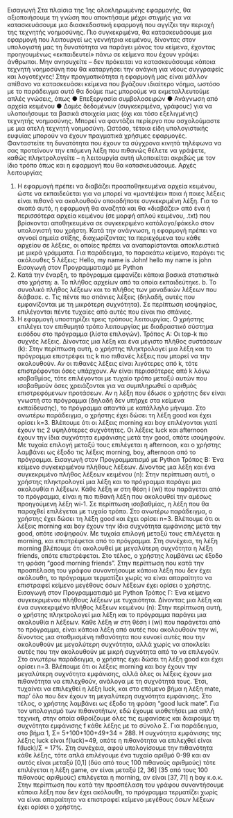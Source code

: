 
Εισαγωγή
Στα πλαίσια της 1ης ολοκληρωμένης εφαρμογής, θα αξιοποιήσουμε τη γνώση που αποκτήσαμε μέχρι
στιγμής για να κατασκευάσουμε μια διασκεδαστική εφαρμογή που αγγίζει την περιοχή της τεχνητής
νοημοσύνης. Πιο συγκεκριμένα, θα κατασκευάσουμε μια εφαρμογή που λειτουργεί ως γεννήτρια
κειμένου, δίνοντας στον υπολογιστή μας τη δυνατότητα να παράγει μόνος του κείμενα, έχοντας
προηγουμένως «εκπαιδευτεί» πάνω σε κείμενα που έχουν γράψει άνθρωποι.
Μην ανησυχείτε – δεν πρόκειται να κατασκευάσουμε κάποια τεχνητή νοημοσύνη που θα καταργήσει την
ανάγκη για νέους συγγραφείς και λογοτέχνες! Στην πραγματικότητα η εφαρμογή μας είναι μάλλον
απίθανο να κατασκευάσει κείμενα που βγάζουν ιδιαίτερο νόημα, ωστόσο με το παράδειγμα αυτό θα
δούμε πως μπορούμε να εκμεταλλευτούμε απλές γνώσεις, όπως
● Επεξεργασία συμβολοσειρών
● Ανάγνωση από αρχεία κειμένου
● Δομές δεδομένων (συγκεκριμένα, γράφους)
για να υλοποιήσουμε τα βασικά στοιχεία μιας (όχι και τόσο
εξελιγμένης) τεχνητής νοημοσύνης. Μπορεί να φαντάζει περίεργο
που ασχολούμαστε με μια ατελή τεχνητή νοημοσύνη. Ωστόσο,
τέτοια είδη υπολογιστικής ευφυίας μπορούν να έχουν πραγματικά
χρήσιμες εφαρμογές. Φανταστείτε τη δυνατότητα που έχουν τα
σύγχρονα κινητά τηλέφωνα να σας προτείνουν την επόμενη λέξη
που πιθανώς θέλετε να γράψετε, καθώς πληκτρολογείτε – η
λειτουργία αυτή υλοποιείται ακριβώς με τον ίδιο τρόπο όπως και
η εφαρμογή που θα κατασκευάσουμε.
Αρχές λειτουργίας
1) Η εφαρμογή πρέπει να διαβάζει προαποθηκευμένα αρχεία κειμένου, ώστε να εκπαιδεύεται για
να μπορεί να «μαντέψει» ποια ή ποιες λέξεις είναι πιθανό να ακολουθούν οποιαδήποτε
συγκεκριμένη λέξη. Για το σκοπό αυτό, η εφαρμογή θα αναζητά και θα «διαβάζει» από ένα ή
περισσότερα αρχεία κειμένου (σε μορφή απλού κειμένου, .txt) που βρίσκονται αποθηκευμένα
σε συγκεκριμένο κατάλογο/φάκελο στον υπολογιστή του χρήστη. Κατά την ανάγνωση, η
εφαρμογή πρέπει να αγνοεί σημεία στίξης, διαχωρίζοντας τα περιεχόμενα του κάθε αρχείου σε
λέξεις, οι οποίες πρέπει να αναπαρίστανται αποκλειστικά με μικρά γράμματα. Για παράδειγμα,
το παρακάτω κείμενο, παράγει τις ακόλουθες 5 λέξεις:
Hello, my name is John!
hello my name is john
Εισαγωγή στον Προγραμματισμό με Python
2) Κατά την έναρξη, το πρόγραμμα εμφανίζει κάποια βασικά στατιστικά στο χρήστη:
a. Το πλήθος αρχείων από τα οποία εκπαιδεύτηκε.
b. Το συνολικό πλήθος λέξεων και το πλήθος των μοναδικών λέξεων που διάβασε.
c. Τις πέντε πιο σπάνιες λέξεις (δηλαδή, αυτές που εμφανίζονται με τη μικρότερη
συχνότητα). Σε περίπτωση ισοψηφίας, επιλέγονται πέντε τυχαίες από αυτές που είναι
πιο σπάνιες.
3) Η εφαρμογή υποστηρίζει τρεις τρόπους λειτουργίας. Ο χρήστης επιλέγει τον επιθυμητό τρόπο
λειτουργίας με διαδραστικό σύστημα εισόδου στο πρόγραμμα (λίστα επιλογών).
Τρόπος Α: Οι top-k πιο συχνές λέξεις.
Δίνοντας μια λέξη και ένα μέγιστο πλήθος συστάσεων (k): Στην περίπτωση αυτή, ο χρήστης
πληκτρολογεί μια λέξη και το πρόγραμμα επιστρέφει τις k πιο πιθανές λέξεις που μπορεί να την
ακολουθούν. Αν οι πιθανές λέξεις είναι λιγότερες από k, τότε επιστρέφονται όσες υπάρχουν. Αν
είναι περισσότερες από k λόγω ισοβαθμίας, τότε επιλέγονται με τυχαίο τρόπο μεταξύ αυτών που
ισοβαθμούν όσες χρειάζονται για να συμπληρωθεί ο αριθμός επιστρεφόμενων προτάσεων. Αν η
λέξη που έδωσε ο χρήστης δεν είναι γνωστή στο πρόγραμμα (δηλαδή δεν υπήρχε στα κείμενα
εκπαίδευσης), το πρόγραμμα απαντά με κατάλληλο μήνυμα.
Στο ανωτέρω παράδειγμα, ο χρήστης έχει δώσει τη λέξη good και έχει ορίσει k=3. Βλέπουμε
ότι οι λέξεις morning και boy επιλέγονται γιατί έχουν τις 2 υψηλότερες συχνότητες. Οι λέξεις
luck και afternoon έχουν την ίδια συχνότητα εμφάνισης μετά την good, οπότε ισοψηφούν.
Με τυχαία επιλογή μεταξύ τους επιλέγεται η afternoon, και ο χρήστης λαμβάνει ως έξοδο τις
λέξεις morning, boy, afternoon από το πρόγραμμα.
Εισαγωγή στον Προγραμματισμό με Python
Τρόπος B: Ένα κείμενο συγκεκριμένου πλήθους λέξεων.
Δίνοντας μια λέξη και ένα συγκεκριμένο πλήθος λέξεων κειμένου (n): Στην περίπτωση αυτή,
ο χρήστης πληκτρολογεί μια λέξη και το πρόγραμμα παράγει μια ακολουθία n λέξεων. Κάθε
λέξη w στη θέση i (wi) που παράγεται από το πρόγραμμα, είναι η πιο πιθανή λέξη που
ακολουθεί την αμέσως προηγούμενη λέξη wi-1. Σε περίπτωση ισοβαθμίας, η λέξη που θα
παραχθεί επιλέγεται με τυχαίο τρόπο.
Στο ανωτέρω παράδειγμα, ο χρήστης έχει δώσει τη λέξη good και έχει ορίσει n=3. Βλέπουμε
ότι οι λέξεις morning και boy έχουν την ίδια συχνότητα εμφάνισης μετά την good, οπότε
ισοψηφούν. Με τυχαία επιλογή μεταξύ τους επιλέγεται η morning, και επιστρέφεται από το
πρόγραμμα. Στη συνέχεια, τη λέξη morning βλέπουμε ότι ακολουθεί με μεγαλύτερη
συχνότητα η λέξη friends, οπότε επιστρέφεται. Στο τέλος, ο χρήστης λαμβάνει ως έξοδο τη
φράση “good morning friends”.
Στην περίπτωση που κατά την προσπέλαση του γράφου συναντήσουμε κάποια λέξη που δεν
έχει ακόλουθη, το πρόγραμμα τερματίζει χωρίς να είναι απαραίτητο να επιστραφεί κείμενο
μεγέθους όσων λέξεων έχει ορίσει ο χρήστης.
Εισαγωγή στον Προγραμματισμό με Python
Τρόπος Γ: Ένα κείμενο συγκεκριμένου πλήθους λέξεων με τυχαιότητα.
Δίνοντας μια λέξη και ένα συγκεκριμένο πλήθος λέξεων κειμένου (n): Στην περίπτωση αυτή,
ο χρήστης πληκτρολογεί μια λέξη και το πρόγραμμα παράγει μια ακολουθία n λέξεων. Κάθε
λέξη w στη θέση i (wi) που παράγεται από το πρόγραμμα, είναι κάποια λέξη από αυτές που
ακολουθούν την wi, δίνοντας μια σταθμισμένη πιθανότητα που ευνοεί αυτές που την
ακολουθούν με μεγαλύτερη συχνότητα, αλλά χωρίς να αποκλείει αυτές που την ακολουθούν
με μικρή συχνότητα από το να επιλεγούν.
Στο ανωτέρω παράδειγμα, ο χρήστης έχει δώσει τη λέξη good και έχει ορίσει n=3.
Βλέπουμε ότι οι λέξεις morning και boy έχουν την μεγαλύτερη συχνότητα εμφάνισης,
αλλά όλες οι λέξεις έχουν μια πιθανότητα να επιλεχθούν, ανάλογα με τη συχνότητά τους.
Έτσι, τυχαίνει να επιλεχθεί η λέξη luck, και στο επόμενο βήμα η λέξη mate, παρ’ όλο που
δεν έχουν τη μεγαλύτερη συχνότητα εμφάνισης. Στο τέλος, ο χρήστης λαμβάνει ως έξοδο
τη φράση “good luck mate”.
Για τον υπολογισμό των πιθανοτήτων, εδώ έχουμε υιοθετήσει μια απλή τεχνική, στην
οποία αθροίζουμε όλες τις εμφανίσεις και διαιρούμε τη συχνότητα εμφάνισης f κάθε
λέξης με το σύνολο Σ. Για παράδειγμα, στο βήμα 1, Σ= 5+100+100+49+34 = 288. Η
συχνότητα εμφάνισης της λέξης luck είναι f(luck)=49, οπότε η πιθανότητα να επιλεχθεί
είναι f(luck)/Σ = 17%. Στη συνέχεια, αφού υπολογίσουμε την πιθανότητα κάθε λέξης, τότε
απλά επιλέγουμε ένα τυχαίο αριθμό 0-99 και αν αυτός είναι μεταξύ [0,1] (δύο από τους
100 πιθανούς αριθμούς) τότε επιλέγεται η λέξη game, αν είναι μεταξύ [2, 36] (35 από
τους 100 πιθανούς αριθμούς) επιλέγεται η morning, αν είναι [37, 71] η boy κ.ο.κ.
Στην περίπτωση που κατά την προσπέλαση του γράφου συναντήσουμε κάποια λέξη που
δεν έχει ακόλουθη, το πρόγραμμα τερματίζει χωρίς να είναι απαραίτητο να επιστραφεί
κείμενο μεγέθους όσων λέξεων έχει ορίσει ο χρήστης.


